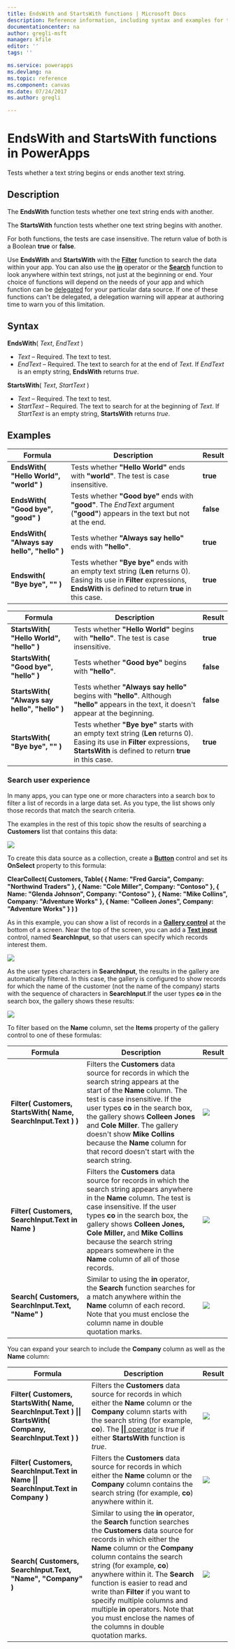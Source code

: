 ```yaml
---
title: EndsWith and StartsWith functions | Microsoft Docs
description: Reference information, including syntax and examples for the EndsWith and StartsWith functions in PowerApps
documentationcenter: na
author: gregli-msft
manager: kfile
editor: ''
tags: ''

ms.service: powerapps
ms.devlang: na
ms.topic: reference
ms.component: canvas
ms.date: 07/24/2017
ms.author: gregli

---
```

# EndsWith and StartsWith functions in PowerApps
Tests whether a text string begins or ends another text string.

## Description
The **EndsWith** function tests whether one text string ends with another.

The **StartsWith** function tests whether one text string begins with another.    

For both functions, the tests are case insensitive.  The return value of both is a Boolean **true** or **false**.  

Use **EndsWith** and **StartsWith** with the **[Filter](function-filter-lookup.md)** function to search the data within your app. You can also use the **[in](operators.md#in-and-exactin-operators)** operator or the **[Search](function-filter-lookup.md)** function to look anywhere within text strings, not just at the beginning or end.  Your choice of functions will depend on the needs of your app and which function can be [delegated](../delegation-overview.md) for your particular data source.  If one of these functions can't be delegated, a delegation warning will appear at authoring time to warn you of this limitation.

## Syntax
**EndsWith**( *Text*, *EndText* )

* *Text* – Required.  The text to test.
* *EndText* – Required.  The text to search for at the end of *Text*.  If *EndText* is an empty string, **EndsWith** returns *true*.

**StartsWith**( *Text*, *StartText* )

* *Text* – Required.  The text to test.
* *StartText* – Required.  The text to search for at the beginning of *Text*.  If *StartText* is an empty string, **StartsWith** returns *true*.

## Examples
| Formula | Description | Result |
| --- | --- | --- |
| **EndsWith( "Hello World", "world" )** |Tests whether **"Hello World"** ends with **"world"**.  The test is case insensitive. |**true** |
| **EndsWith( "Good bye", "good" )** |Tests whether **"Good bye"** ends with **"good"**.  The *EndText* argument (**"good"**) appears in the text but not at the end. |**false** |
| **EndsWith( "Always say hello", "hello" )** |Tests whether **"Always say hello"** ends with **"hello"**. |**true** |
| **Endswith( "Bye bye", "" )** |Tests whether **"Bye bye"** ends with an empty text string (**Len** returns 0).  Easing its use in **Filter** expressions, **EndsWith** is defined to return **true** in this case. |**true** |

| Formula | Description | Result |
| --- | --- | --- |
| **StartsWith( "Hello World", "hello" )** |Tests whether **"Hello World"** begins with **"hello"**.  The test is case insensitive. |**true** |
| **StartsWith( "Good bye", "hello" )** |Tests whether **"Good bye"** begins with **"hello"**. |**false** |
| **StartsWith( "Always say hello", "hello" )** |Tests whether **"Always say hello"** begins with **"hello"**.  Although **"hello"** appears in the text, it doesn't appear at the beginning. |**false** |
| **StartsWith( "Bye bye", "" )** |Tests whether **"Bye bye"** starts with an empty text string (**Len** returns 0).  Easing its use in **Filter** expressions, **StartsWith** is defined to return **true** in this case. |**true** |

### Search user experience
In many apps, you can type one or more characters into a search box to filter a list of records in a large data set. As you type, the list shows only those records that match the search criteria.

The examples in the rest of this topic show the results of searching a **Customers** list that contains this data:

![](media/function-startswith/customers.png)

To create this data source as a collection, create a **[Button](../controls/control-button.md)** control and set its **OnSelect** property to this formula:

**ClearCollect( Customers, Table( { Name: "Fred Garcia", Company: "Northwind Traders" }, { Name: "Cole Miller", Company: "Contoso" }, { Name: "Glenda Johnson", Company: "Contoso" }, { Name: "Mike Collins", Company: "Adventure Works" }, { Name: "Colleen Jones", Company: "Adventure Works" } ) )**

As in this example, you can show a list of records in a [**Gallery control**](../controls/control-gallery.md) at the bottom of a screen. Near the top of the screen, you can add a [**Text input**](../controls/control-text-input.md) control, named **SearchInput**, so that users can specify which records interest them.

![](media/function-startswith/customers-ux-unfiltered.png)

As the user types characters in **SearchInput**, the results in the gallery are automatically filtered. In this case, the gallery is configured to show records for which the name of the customer (not the name of the company) starts with the sequence of characters in **SearchInput**.If the user types **co** in the search box, the gallery shows these results:

![](media/function-startswith/customers-ux-startswith-co.png)

To filter based on the **Name** column, set the **Items** property of the gallery control to one of these formulas:

| Formula | Description | Result |
| --- | --- | --- |
| **Filter( Customers, StartsWith( Name, SearchInput.Text ) )** |Filters the **Customers** data source for records in which the search string appears at the start of the **Name** column. The test is case insensitive. If the user types **co** in the search box, the gallery shows **Colleen Jones** and **Cole Miller**. The gallery doesn't show **Mike Collins** because the **Name** column for that record doesn't start with the search string. |<style> img { max-width: none } </style> ![](media/function-startswith/customers-name-co-startswith.png) |
| **Filter( Customers, SearchInput.Text in Name )** |Filters the **Customers** data source for records in which the search string appears anywhere in the **Name** column. The test is case insensitive. If the user types **co** in the search box, the gallery shows **Colleen Jones,** **Cole Miller,** and **Mike Collins** because the search string appears somewhere in the **Name** column of all of those records. |<style> img { max-width: none } </style> ![](media/function-startswith/customers-name-co-contains.png) |
| **Search( Customers, SearchInput.Text, "Name" )** |Similar to using the **in** operator, the **Search** function searches for a match anywhere within the **Name** column of each record. Note that you must enclose the column name in double quotation marks. |<style> img { max-width: none } </style> ![](media/function-startswith/customers-name-co-contains.png) |

You can expand your search to include the **Company** column as well as the **Name** column:

| Formula | Description | Result |
| --- | --- | --- |
| **Filter( Customers, StartsWith( Name, SearchInput.Text ) &#124;&#124; StartsWith( Company, SearchInput.Text ) )** |Filters the **Customers** data source for records in which either the **Name** column or the  **Company** column starts with the search string (for example, **co**).  The [**&#124;&#124;** operator](operators.md) is *true* if either **StartsWith** function is *true*. |<style> img { max-width: none } </style> ![](media/function-startswith/customers-all-co-startswith.png) |
| **Filter( Customers, SearchInput.Text in Name &#124;&#124; SearchInput.Text in Company )** |Filters the **Customers** data source for records in which either the **Name** column or the **Company** column contains the search string (for example, **co**) anywhere within it. |<style> img { max-width: none } </style> ![](media/function-startswith/customers-all-co-contains.png) |
| **Search( Customers, SearchInput.Text, "Name", "Company" )** |Similar to using the **in** operator, the **Search** function searches the **Customers** data source for records in which either the **Name** column or the **Company** column contains the search string (for example, **co**) anywhere within it. The **Search** function is easier to read and write than **Filter** if you want to specify multiple columns and multiple **in** operators. Note that you must enclose the names of the columns in double quotation marks. |<style> img { max-width: none } </style> ![](media/function-startswith/customers-all-co-contains.png) |

